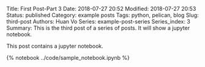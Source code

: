 Title: First Post-Part 3
Date: 2018-07-27 20:52
Modified: 2018-07-27 20:53
Status: published
Category: example posts
Tags: python, pelican, blog
Slug: third-post
Authors: Huan Vo
Series: example-post-series
Series_index: 3
Summary: This is the third post of a series of posts. It will show a jupyter notebook.

This post contains a jupyter notebook.

{% notebook ../code/sample_notebook.ipynb %}